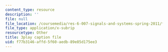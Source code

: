 ```yaml
---
content_type: resource
description: ''
file: null
file_location: /coursemedia/res-6-007-signals-and-systems-spring-2011/f77b3146affd5f60aedb89e85d175ee3_c6jKux_RkqI.vtt
file_type: application/x-subrip
resourcetype: Other
title: 3play caption file
uid: f77b3146-affd-5f60-aedb-89e85d175ee3
---
```

